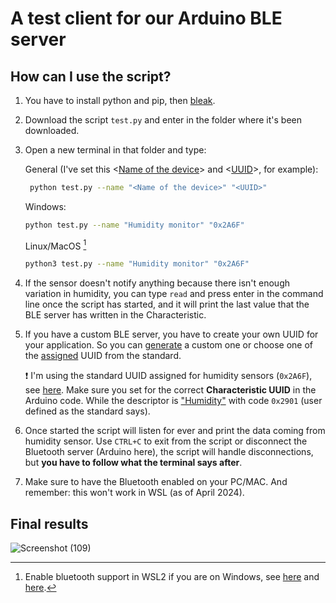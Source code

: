# A test client for our Arduino BLE server

## How can I use the script?

1) You have to install python and pip, then [bleak](https://github.com/hbldh/bleak?tab=readme-ov-file#installation).

2) Download the script `test.py` and enter in the folder where it's been downloaded.

3) Open a new terminal in that folder and type:

    General (I've set this <[Name of the device](https://github.com/TIT8/BLE-sensor_PDM-microphone/blob/279eed03539bcb7410006116519fe02829c34209/src/main.cpp#L148)> and <[UUID](https://github.com/TIT8/BLE-sensor_PDM-microphone/blob/279eed03539bcb7410006116519fe02829c34209/src/main.cpp#L37)>, for example):
   
   ```bash
    python test.py --name "<Name of the device>" "<UUID>"
    ```

    Windows:
    ```bash
    python test.py --name "Humidity monitor" "0x2A6F"
    ```

    Linux/MacOS [^1]
    ```bash
    python3 test.py --name "Humidity monitor" "0x2A6F"
    ```

5) If the sensor doesn't notify anything because there isn't enough variation in humidity, you can type `read` and press enter in the command line once the script has started, and it will print the last value that the BLE server has written in the Characteristic.

6) If you have a custom BLE server, you have to create your own UUID for your application. So you can [generate](https://www.uuidgenerator.net/) a custom one or choose one of the [assigned](https://www.bluetooth.com/specifications/assigned-numbers/) UUID from the standard. 

    :exclamation: I'm using the standard UUID assigned for humidity sensors (`0x2A6F`), see [here](https://github.com/TIT8/BLE/blob/20be417d86c0495ab896a8af8cc1322d0acc7b5b/src/main.cpp#L9). Make sure you set for the correct **Characteristic UUID** in the Arduino code. While the descriptor is ["Humidity"](https://github.com/TIT8/BLE-sensor_PDM-microphone/blob/279eed03539bcb7410006116519fe02829c34209/src/main.cpp#L35) with code `0x2901` (user defined as the standard says).

7) Once started the script will listen for ever and print the data coming from humidity sensor. Use `CTRL+C` to exit from the script or disconnect the Bluetooth server (Arduino here), the script will handle disconnections, but **you have to follow what the terminal says after**.

8) Make sure to have the Bluetooth enabled on your PC/MAC. And remember: this won't work in WSL (as of April 2024).

## Final results

![Screenshot (109)](https://github.com/TIT8/BLE-sensor_PDM-microphone/assets/68781644/d4181f39-1f67-459f-bbe5-143023abd621)

[^1]: Enable bluetooth support in WSL2 if you are on Windows, see [here](https://docs.espressif.com/projects/esp-matter/en/latest/esp32c3/using_chip_tool.html#providing-access-to-bluetooth) and [here](https://github.com/dorssel/usbipd-win/wiki/WSL-support#building-your-own-usbip-enabled-wsl-2-kernel).

